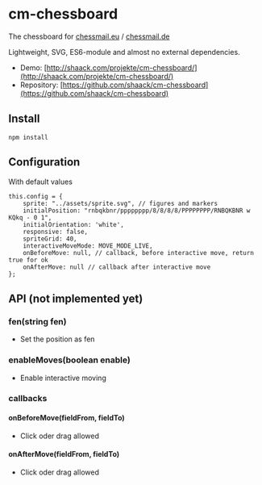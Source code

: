 # cm-chessboard

The chessboard for [chessmail.eu](https://www.chessmail.eu) / [chessmail.de](https://www.chessmail.de)

Lightweight, SVG, ES6-module and almost no external dependencies.

- Demo: [http://shaack.com/projekte/cm-chessboard/](http://shaack.com/projekte/cm-chessboard/)
- Repository: [https://github.com/shaack/cm-chessboard](https://github.com/shaack/cm-chessboard)

## Install

`npm install`

## Configuration

With default values
```
this.config = {
    sprite: "../assets/sprite.svg", // figures and markers
    initialPosition: "rnbqkbnr/pppppppp/8/8/8/8/PPPPPPPP/RNBQKBNR w KQkq - 0 1",
    initialOrientation: 'white',
    responsive: false,
    spriteGrid: 40,
    interactiveMoveMode: MOVE_MODE_LIVE,
    onBeforeMove: null, // callback, before interactive move, return true for ok
    onAfterMove: null // callback after interactive move
};
```  

## API (not implemented yet)

### fen(string fen)
- Set the position as fen

### enableMoves(boolean enable)
- Enable interactive moving

### callbacks

#### onBeforeMove(fieldFrom, fieldTo)
- Click oder drag allowed

#### onAfterMove(fieldFrom, fieldTo)
- Click oder drag allowed


